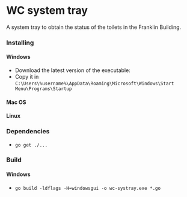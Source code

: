 # WC system tray

A system tray to obtain the status of the toilets in the Franklin Building.

### Installing

#### Windows

- Download the latest version of the executable:
- Copy it in `C:\Users\%username%\AppData\Roaming\Microsoft\Windows\Start Menu\Programs\Startup`

#### Mac OS

#### Linux

### Dependencies

- `go get ./...`

### Build

#### Windows

- `go build -ldflags -H=windowsgui -o wc-systray.exe *.go`
